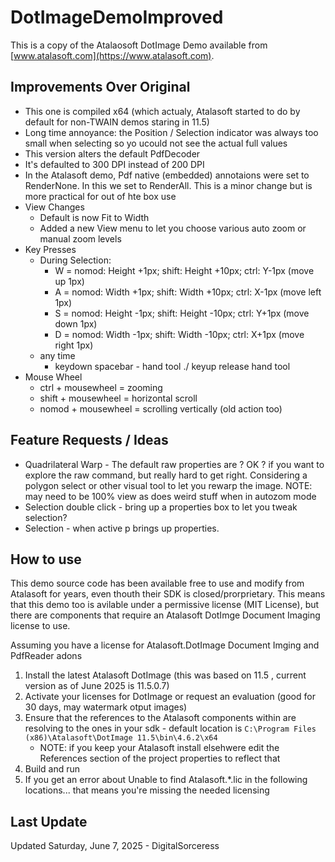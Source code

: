 # DotImageDemoImproved

This is a copy of the Atalaosoft DotImage Demo available from [www.atalasoft.com](https://www.atalasoft.com).

## Improvements Over Original
- This one is compiled x64 (which actualy, Atalasoft started to do by default for non-TWAIN demos staring in 11.5)
- Long time annoyance: the Position / Selection indicator was always too small when selecting so yo ucould not see the actual full values
- This version alters the default PdfDecoder
- It's defaulted to 300 DPI instead of 200 DPI
- In the Atalasoft demo, Pdf native (embedded) annotaions were set to RenderNone. In this we set to RenderAll. This is a minor change but is more practical for out of hte box use
- View Changes
	- Default is now Fit to Width
	- Added a new View menu to let you choose various auto zoom or manual zoom levels
- Key Presses
	- During Selection:
		- W = nomod: Height +1px; shift: Height +10px; ctrl: Y-1px (move up 1px)
		- A = nomod: Width +1px; shift: Width +10px; ctrl: X-1px (move left 1px)
		- S = nomod: Height -1px; shift: Height -10px; ctrl: Y+1px (move down 1px)
		- D = nomod: Width -1px; shift: Width -10px; ctrl: X+1px (move right 1px)
	- any time
		- keydown spacebar - hand tool ./ keyup release hand tool
- Mouse Wheel
	- ctrl + mousewheel = zooming
	- shift + mousewheel = horizontal scroll
	- nomod + mousewheel = scrolling vertically (old action too)

## Feature Requests / Ideas
- Quadrilateral Warp - The default raw properties are ? OK ? if you want to explore the raw command, but really hard to get right. Considering a polygon select or other visual tool to let you rewarp the image. NOTE: may need to be 100% view as does weird stuff when in autozom mode
- Selection double click - bring up a properties box to let you tweak selection?
- Selection - when active p brings up properties.

## How to use
This demo source code has been available free to use and modify from Atalasoft for years, even thouth their SDK is closed/prorprietary. This means that this demo too is avilable under a permissive license (MIT License), but there are components that require an Atalasoft DotImge Document Imaging license to use.

Assuming you have a license for Atalasoft.DotImage Document Imging and PdfReader adons

1. Install the latest Atalasoft DotImage (this was based on 11.5 , current version as of June 2025 is 11.5.0.7)
2. Activate your licenses for DotImage or request an evaluation (good for 30 days, may watermark otput images)
3. Ensure that the references to the Atalasoft components within are resolving to the ones in your sdk - default location is `C:\Program Files (x86)\Atalasoft\DotImage 11.5\bin\4.6.2\x64`
	- NOTE: if you keep your Atalasoft install elsehwere edit the References section of the project properties to reflect that
4. Build and run
5. If you get an error about Unable to find Atalasoft.\*.lic in the following locations... that means you're missing the needed licensing

## Last Update
Updated Saturday, June 7, 2025 - DigitalSorceress

